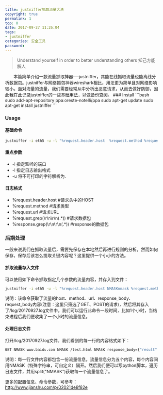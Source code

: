 ```yaml
---
title: justniffer抓取流量大法
copyright: true
permalink: 1
top: 0
date: 2017-09-27 11:26:04
tags:
- justniffer
categories: 安全工具
password:
---
```

<blockquote class="blockquote-center">Understand yourself in order to better understanding others
知己方能解人</blockquote>
　　本篇简单介绍一款流量抓取神器---justniffer，其能在线抓取流量也能离线分析数据包。justniffer与网络抓包神器wireshark相比，用法更为简单且对网络影响较小。面对海量的流量，我们需要经常从中分析出恶意请求，从而去做好防御，因此我在此记录justniffer的一些基础用法，以做备份查阅。
<!--more-->
### Install
```bash
sudo add-apt-repository ppa:oreste-notelli/ppa 
sudo apt-get update
sudo apt-get install justniffer
```

### Usage
#### 基础命令
```bash
justniffer -i eth5 -u -l "%request.header.host  %request.method %request.url  %response.grep(\r\n\r\n(.*)) %request.grep(\r\n\r\n(.*))"
```
#### 重点参数
* -i 指定监听的端口
* -l 指定日志输出格式
* -u 将不可打印的字符解析为.

#### 日志格式
* %request.header.host #请求头中的HOST
* %request.method #请求类型
* %request.url #请求URL
* %request.grep(\r\n\r\n(.*)) #请求数据包
* %response.grep(\r\n\r\n(.*)) #response的数据包

### 后期处理
一般来说我们在抓取流量后，需要先保存在本地然后再进行规则的分析。然而如何保存，保存后该怎么提取关键内容呢？这里提供一个小小的方法。

#### 抓取流量存入文件
可以使用如下命令抓取指定几个参数的流量内容，并存入到文件：
```bash
justniffer -i eth5 -u -l "%request.header.host NMASKnmask %request.method NMASKnmask %request.url NMASKnmask %response.grep(\r\n\r\n(.*)) NMASKnmask %request.grep(\r\n\r\n(.*))" | awk -F nmask '$1 !~ /^-/ && $2 ~ /(GET|POST).*/ {print$2,$1,$3,$4,$5}'  >> /log/20170927.log 2>&1 
```
说明：该命令获取了流量的host、method、url、response_body、request_body内容(注意：这里只筛选了GET、POST的请求)，然后将其存入了/log/20170927.log文件中。我们可以运行此命令一段时间，比如1个小时，当结束进程后我们便收集了一个小时的流量信息。

#### 处理日志文件
打开/log/20170927.log文件，我们看到的每一行的内容格式如下：
```bash
GET NMASK www.baidu.com NMASK /test.html NMASK response_body={"result":"123"} NMASK request_body={"get":"123"}
```
说明：每一行文件内容都包含一份流量信息，流量信息分为五个内容，每个内容间用NMASK（特殊字符串，可自定义）隔开。然后我们便可以写python脚本，遍历日志文件，并用split("NMASK")获取每一个流量信息了。


更多的配置信息、命令参数，可参考：http://www.jianshu.com/p/02021de8f82e
